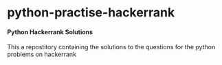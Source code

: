 # python-practise-hackerrank
#### Python Hackerrank Solutions
This a repostitory containing the solutions to the questions for the python problems on hackerrank
